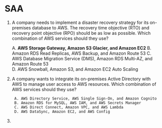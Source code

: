 # SAA

1. A company needs to implement a disaster recovery strategy for its on-premises database to AWS. The recovery time objective (RTO) and recovery point objective (RPO) should be as low as possible. Which combination of AWS services should they use?
   
   	A. **AWS Storage Gateway, Amazon S3 Glacier, and Amazon EC2**
   	B. Amazon RDS Read Replicas, AWS Backup, and Amazon Route 53 
	C. AWS Database Migration Service (DMS), Amazon RDS Multi-AZ, and Amazon Route 53  
	D. AWS Snowball, Amazon S3, and Amazon EC2 Auto Scaling

		
  
		

3. A company wants to integrate its on-premises Active Directory with AWS to manage user access to AWS resources. Which combination of AWS services should they use?
		
		A. AWS Directory Service, AWS Single Sign-On, and Amazon Cognito  
		B. Amazon RDS for MySQL, AWS IAM, and AWS Secrets Manager  
		C. AWS Direct Connect, Amazon VPC, and AWS Lambda  
		D. AWS DataSync, Amazon EC2, and AWS Config  
		

4. 



   

